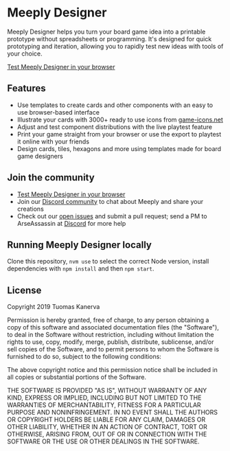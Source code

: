 # Meeply Designer

Meeply Designer helps you turn your board game idea into a printable prototype without spreadsheets or programming. It's designed for quick prototyping and iteration, allowing you to rapidly test new ideas with tools of your choice.

[Test Meeply Designer in your browser](https://meeply.net/)

## Features

* Use templates to create cards and other components with an easy to use browser-based interface
* Illustrate your cards with 3000+ ready to use icons from [game-icons.net](https://game-icons.net/)
* Adjust and test component distributions with the live playtest feature
* Print your game straight from your browser or use the export to playtest it online with your friends
* Design cards, tiles, hexagons and more using templates made for board game designers

## Join the community

* [Test Meeply Designer in your browser](https://meeply.net/)
* Join our [Discord community](https://discord.gg/vrdhKzg) to chat about Meeply and share your creations
* Check out our [open issues](https://github.com/ArseAssassin/meeply-designer/issues) and submit a pull request; send a PM to ArseAssassin at [Discord](https://discord.gg/vrdhKzg) for more help

## Running Meeply Designer locally

Clone this repository, `nvm use` to select the correct Node version, install dependencies with `npm install` and then `npm start`.

## License

Copyright 2019 Tuomas Kanerva

Permission is hereby granted, free of charge, to any person obtaining a copy of this software and associated documentation files (the "Software"), to deal in the Software without restriction, including without limitation the rights to use, copy, modify, merge, publish, distribute, sublicense, and/or sell copies of the Software, and to permit persons to whom the Software is furnished to do so, subject to the following conditions:

The above copyright notice and this permission notice shall be included in all copies or substantial portions of the Software.

THE SOFTWARE IS PROVIDED "AS IS", WITHOUT WARRANTY OF ANY KIND, EXPRESS OR IMPLIED, INCLUDING BUT NOT LIMITED TO THE WARRANTIES OF MERCHANTABILITY, FITNESS FOR A PARTICULAR PURPOSE AND NONINFRINGEMENT. IN NO EVENT SHALL THE AUTHORS OR COPYRIGHT HOLDERS BE LIABLE FOR ANY CLAIM, DAMAGES OR OTHER LIABILITY, WHETHER IN AN ACTION OF CONTRACT, TORT OR OTHERWISE, ARISING FROM, OUT OF OR IN CONNECTION WITH THE SOFTWARE OR THE USE OR OTHER DEALINGS IN THE SOFTWARE.
